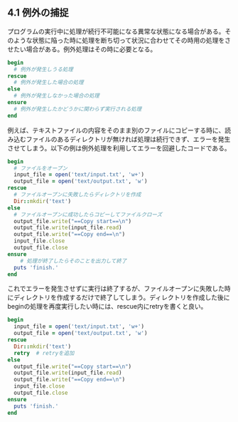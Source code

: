 ## 4.1 例外の捕捉

プログラムの実行中に処理が続行不可能になる異常な状態になる場合がある。そのような状態に陥った時に処理を断ち切って状況に合わせてその時用の処理をさせたい場合がある。例外処理はその時に必要となる。

```ruby
begin
  # 例外が発生しうる処理
rescue
  # 例外が発生した場合の処理
else
  # 例外が発生しなかった場合の処理
ensure
  # 例外が発生したかどうかに関わらず実行される処理
end
```

例えば、テキストファイルの内容をそのまま別のファイルにコピーする時に、読み込むファイルのあるディレクトリが無ければ処理は続行できず、エラーを発生させてしまう。以下の例は例外処理を利用してエラーを回避したコードである。

```ruby
begin
  # ファイルをオープン
  input_file = open('text/input.txt', 'w+')
  output_file = open('text/output.txt', 'w')
rescue
  # ファイルオープンに失敗したらディレクトリを作成
  Dir::mkdir('text')
else
  # ファイルオープンに成功したらコピーしてファイルクローズ
  output_file.write("==Copy start==\n")
  output_file.write(input_file.read)
  output_file.write("==Copy end==\n")
  input_file.close
  output_file.close
ensure
	# 処理が終了したらそのことを出力して終了
  puts 'finish.'
end
```

これでエラーを発生させずに実行は終了するが、ファイルオープンに失敗した時にディレクトリを作成するだけで終了してしまう。ディレクトリを作成した後にbeginの処理を再度実行したい時には、rescue内にretryを書くと良い。

```ruby
begin
  input_file = open('text/input.txt', 'w+')
  output_file = open('text/output.txt', 'w')
rescue
  Dir::mkdir('text')
  retry  # retryを追加
else
  output_file.write("==Copy start==\n")
  output_file.write(input_file.read)
  output_file.write("==Copy end==\n")
  input_file.close
  output_file.close
ensure
  puts 'finish.'
end
```